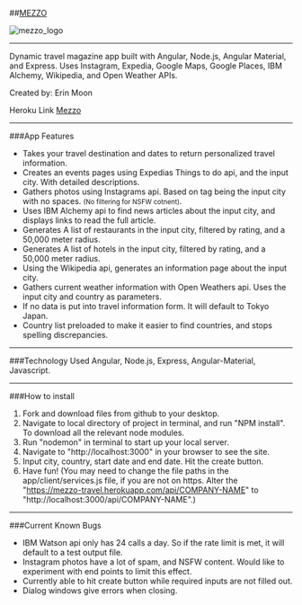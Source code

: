 ##[MEZZO](https://mezzo-travel.herokuapp.com/)

![mezzo_logo](http://i.imgur.com/oBK1gLx.png?1)

----------
Dynamic travel magazine app built with Angular, Node.js, Angular Material, and Express. Uses Instagram, Expedia, Google Maps, Google Places, IBM Alchemy, Wikipedia, and Open Weather APIs.

Created by: Erin Moon

Heroku Link [Mezzo](https://mezzo-travel.herokuapp.com/)

----

###App Features
* Takes your travel destination and dates to return personalized travel information.
* Creates an events pages using Expedias Things to do api, and the input city. With detailed descriptions.
* Gathers photos using Instagrams api. Based on tag being the input city with no spaces. <small>(No filtering for NSFW cotnent)</small>.
* Uses IBM Alchemy api to find news articles about the input city, and displays links to read the full article.
* Generates A list of restaurants in the input city, filtered by rating, and a 50,000 meter radius.
* Generates A list of hotels in the input city, filtered by rating, and a 50,000 meter radius.
* Using the Wikipedia api, generates an information page about the input city.
* Gathers current weather information with Open Weathers api. Uses the input city and country as parameters.
* If no data is put into travel information form. It will default to Tokyo Japan.
* Country list preloaded to make it easier to find countries, and stops spelling discrepancies.

----

###Technology Used
Angular, Node.js, Express, Angular-Material, Javascript.

----
###How to install
1. Fork and download files from github to your desktop.
2. Navigate to local directory of project in terminal, and run "NPM install". To download all the relevant node modules.
3. Run "nodemon" in terminal to start up your local server.
4.  Navigate to "http://localhost:3000" in your browser to see the site.
5. Input city, country, start date and end date. Hit the create button.
6. Have fun!
(You may need to change the file paths in the  app/client/services.js file, if you are not on https. Alter the "https://mezzo-travel.herokuapp.com/api/COMPANY-NAME" to "http://localhost:3000/api/COMPANY-NAME".)

-----

###Current Known Bugs
* IBM Watson api only has 24 calls a day. So if the rate limit is met, it will default to a test output file.
* Instagram photos have a lot of spam, and NSFW content. Would like to experiment with end points to limit this effect.
* Currently able to hit create button while required inputs are not filled out.
* Dialog windows give errors when closing.
